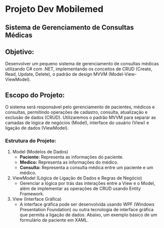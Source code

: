 # Projeto Dev Mobilemed
## Sistema de Gerenciamento de Consultas Médicas

## Objetivo:
Desenvolver um pequeno sistema de gerenciamento de consultas médicas utilizando C# com .NET, implementando os conceitos de CRUD (Create, Read, Update, Delete), o padrão de design MVVM (Model-View-ViewModel).

## Escopo do Projeto:
O sistema será responsável pelo gerenciamento de pacientes, médicos e consultas, permitindo operações de cadastro, consulta, atualização e exclusão de dados (CRUD). Utilizaremos o padrão MVVM para separar as camadas de lógica de negócios (Model), interface do usuário (View) e ligação de dados (ViewModel).

### Estrutura do Projeto:

1. Model (Modelos de Dados)
    - **Paciente:** Representa as informações do paciente.
    - **Medico:** Representa as informações do médico.
    - **Consulta:** Representa a consulta médica entre um paciente e um médico.
2. ViewModel (Lógica de Ligação de Dados e Regras de Negócio)
    - Gerenciar a lógica por trás das interações entre a View e o Model, além de implementar as operações de CRUD usando Entity Framework.
3. View (Interface Gráfica)
    - A interface gráfica pode ser desenvolvida usando WPF (Windows Presentation Foundation) ou outra tecnologia de interface gráfica que permita a ligação de dados. Abaixo, um exemplo básico de um formulário de paciente em XAML.
